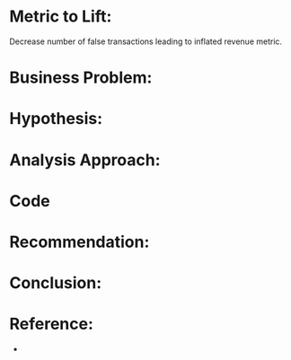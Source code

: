 # Metric to Lift:

Decrease number of false transactions leading to inflated revenue metric.

# Business Problem:



# Hypothesis: 



# Analysis Approach:



# Code

[]()

# Recommendation: 



# Conclusion:


# Reference: 
* []()
